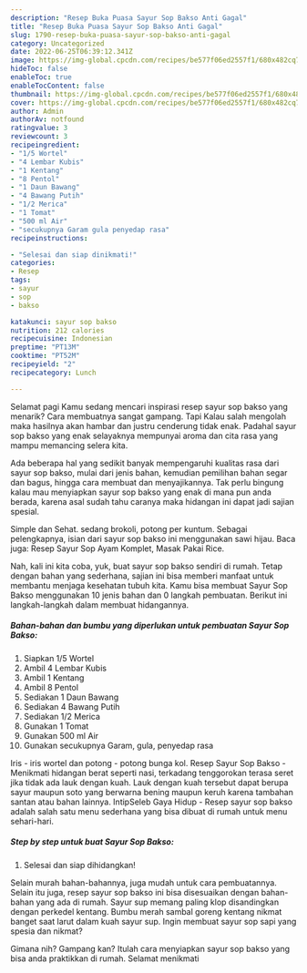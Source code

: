 ```yaml
---
description: "Resep Buka Puasa Sayur Sop Bakso Anti Gagal"
title: "Resep Buka Puasa Sayur Sop Bakso Anti Gagal"
slug: 1790-resep-buka-puasa-sayur-sop-bakso-anti-gagal
category: Uncategorized
date: 2022-06-25T06:39:12.341Z
image: https://img-global.cpcdn.com/recipes/be577f06ed2557f1/680x482cq70/sayur-sop-bakso-foto-resep-utama.jpg
hideToc: false
enableToc: true
enableTocContent: false
thumbnail: https://img-global.cpcdn.com/recipes/be577f06ed2557f1/680x482cq70/sayur-sop-bakso-foto-resep-utama.jpg
cover: https://img-global.cpcdn.com/recipes/be577f06ed2557f1/680x482cq70/sayur-sop-bakso-foto-resep-utama.jpg
author: Admin
authorAv: notfound
ratingvalue: 3
reviewcount: 3
recipeingredient:
- "1/5 Wortel"
- "4 Lembar Kubis"
- "1 Kentang"
- "8 Pentol"
- "1 Daun Bawang"
- "4 Bawang Putih"
- "1/2 Merica"
- "1 Tomat"
- "500 ml Air"
- "secukupnya Garam gula penyedap rasa"
recipeinstructions:

- "Selesai dan siap dinikmati!"
categories:
- Resep
tags:
- sayur
- sop
- bakso

katakunci: sayur sop bakso 
nutrition: 212 calories
recipecuisine: Indonesian
preptime: "PT13M"
cooktime: "PT52M"
recipeyield: "2"
recipecategory: Lunch

---
```



Selamat pagi Kamu sedang mencari inspirasi resep sayur sop bakso yang menarik? Cara membuatnya sangat gampang. Tapi Kalau salah mengolah maka hasilnya akan hambar dan justru cenderung tidak enak. Padahal sayur sop bakso yang enak selayaknya mempunyai aroma dan cita rasa yang mampu memancing selera kita.


Ada beberapa hal yang sedikit banyak mempengaruhi kualitas rasa dari sayur sop bakso, mulai dari jenis bahan, kemudian pemilihan bahan segar dan bagus, hingga cara membuat dan menyajikannya. Tak perlu bingung kalau mau menyiapkan sayur sop bakso yang enak di mana pun anda berada, karena asal sudah tahu caranya maka hidangan ini dapat jadi sajian spesial.

Simple dan Sehat. sedang brokoli, potong per kuntum. Sebagai pelengkapnya, isian dari sayur sop bakso ini menggunakan sawi hijau. Baca juga: Resep Sayur Sop Ayam Komplet, Masak Pakai Rice.


Nah, kali ini kita coba, yuk, buat sayur sop bakso sendiri di rumah. Tetap dengan bahan yang sederhana, sajian ini bisa memberi manfaat untuk membantu menjaga kesehatan tubuh kita. Kamu bisa membuat Sayur Sop Bakso menggunakan 10 jenis bahan dan 0 langkah pembuatan. Berikut ini langkah-langkah dalam membuat hidangannya.

<!--inarticleads1-->

##### Bahan-bahan dan bumbu yang diperlukan untuk pembuatan Sayur Sop Bakso:

1. Siapkan 1/5 Wortel
1. Ambil 4 Lembar Kubis
1. Ambil 1 Kentang
1. Ambil 8 Pentol
1. Sediakan 1 Daun Bawang
1. Sediakan 4 Bawang Putih
1. Sediakan 1/2 Merica
1. Gunakan 1 Tomat
1. Gunakan 500 ml Air
1. Gunakan secukupnya Garam, gula, penyedap rasa


Iris - iris wortel dan potong - potong bunga kol. Resep Sayur Sop Bakso - Menikmati hidangan berat seperti nasi, terkadang tenggorokan terasa seret jika tidak ada lauk dengan kuah. Lauk dengan kuah tersebut dapat berupa sayur maupun soto yang berwarna bening maupun keruh karena tambahan santan atau bahan lainnya. IntipSeleb Gaya Hidup - Resep sayur sop bakso adalah salah satu menu sederhana yang bisa dibuat di rumah untuk menu sehari-hari. 

<!--inarticleads2-->

##### Step by step untuk buat Sayur Sop Bakso:


1. Selesai dan siap dihidangkan!

Selain murah bahan-bahannya, juga mudah untuk cara pembuatannya. Selain itu juga, resep sayur sop bakso ini bisa disesuaikan dengan bahan-bahan yang ada di rumah. Sayur sup memang paling klop disandingkan dengan perkedel kentang. Bumbu merah sambal goreng kentang nikmat banget saat larut dalam kuah sayur sup. Ingin membuat sayur sop sapi yang spesia dan nikmat? 

Gimana nih? Gampang kan? Itulah cara menyiapkan sayur sop bakso yang bisa anda praktikkan di rumah. Selamat menikmati

